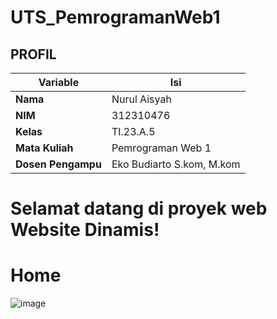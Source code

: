 # UTS_PemrogramanWeb1

## PROFIL

| Variable           | Isi                       |
| ------------------ | ------------------------- |
| **Nama**           | Nurul Aisyah     |
| **NIM**            | 312310476                 |
| **Kelas**          | TI.23.A.5                 |
| **Mata Kuliah**    | Pemrograman Web 1         |
| **Dosen Pengampu** | Eko Budiarto S.kom, M.kom |

# Selamat datang di proyek web **Website Dinamis**!

# Home
![image](https://github.com/user-attachments/assets/b64c0043-5ae3-4930-a7e8-3a2b413beff4)

